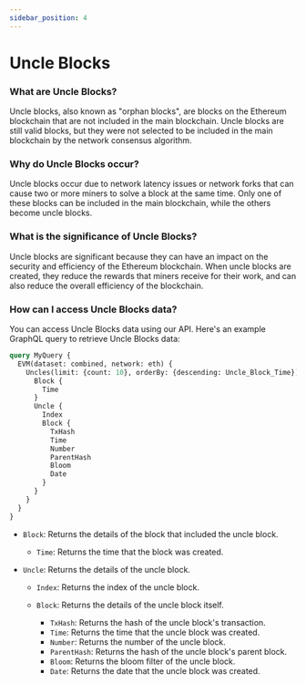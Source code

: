 ```yaml
---
sidebar_position: 4
---
```


# Uncle Blocks

### What are Uncle Blocks?

Uncle blocks, also known as "orphan blocks", are blocks on the Ethereum blockchain that are not included in the main blockchain. Uncle blocks are still valid blocks, but they were not selected to be included in the main blockchain by the network consensus algorithm.

### Why do Uncle Blocks occur?

Uncle blocks occur due to network latency issues or network forks that can cause two or more miners to solve a block at the same time. Only one of these blocks can be included in the main blockchain, while the others become uncle blocks.

### What is the significance of Uncle Blocks?

Uncle blocks are significant because they can have an impact on the security and efficiency of the Ethereum blockchain. When uncle blocks are created, they reduce the rewards that miners receive for their work, and can also reduce the overall efficiency of the blockchain.

### How can I access Uncle Blocks data?

You can access Uncle Blocks data using our API. Here's an example GraphQL query to retrieve Uncle Blocks data:

```graphql
query MyQuery {
  EVM(dataset: combined, network: eth) {
    Uncles(limit: {count: 10}, orderBy: {descending: Uncle_Block_Time}) {
      Block {
        Time
      }
      Uncle {
        Index
        Block {
          TxHash
          Time
          Number
          ParentHash
          Bloom
          Date
        }
      }
    }
  }
}
```



- `Block`: Returns the details of the block that included the uncle block.

  - `Time`: Returns the time that the block was created.

- `Uncle`: Returns the details of the uncle block.

  - `Index`: Returns the index of the uncle block.
  - `Block`: Returns the details of the uncle block itself.

    - `TxHash`: Returns the hash of the uncle block's transaction.
    - `Time`: Returns the time that the uncle block was created.
    - `Number`: Returns the number of the uncle block.
    - `ParentHash`: Returns the hash of the uncle block's parent block.
    - `Bloom`: Returns the bloom filter of the uncle block.
    - `Date`: Returns the date that the uncle block was created.
